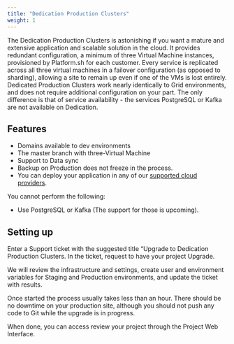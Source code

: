 ```yaml
---
title: "Dedication Production Clusters"
weight: 1
---
```


The Dedication Production Clusters is astonishing if you want a mature and extensive application and scalable solution in the cloud.
It provides redundant configuration, a minimum of three Virtual Machine instances, provisioned by Platform.sh for each customer. Every service is replicated across all three virtual machines in a failover configuration (as opposed to sharding), allowing a site to remain up even if one of the VMs is lost entirely.
Dedicated Production Clusters work nearly identically to Grid environments, and does not require additional  configuration on your part. The only difference is that of service availability - the services PostgreSQL or Kafka are not available on Dedication.


## Features

* Domains available to dev environments
* The master branch with three-Virtual Machine
* Support to Data sync
* Backup on Production does not freeze in the process.
* You can deploy your application in any of our [supported cloud providers](development/faq.md#which-geographic-zones-does-platformsh-cover). 


You cannot perform the following:

* Use PostgreSQL or Kafka (The support for those is upcoming).


## Setting up

Enter a Support ticket with the suggested title “Upgrade to Dedication Production Clusters. In the ticket, request to have your project Upgrade.

We will review the infrastructure and settings, create user and environment variables for Staging and Production environments, and update the ticket with results.

Once started the process usually takes less than an hour.  There should be no downtime on your production site, although you should not push any code to Git while the upgrade is in progress.

When done, you can access review your project through the Project Web Interface.
